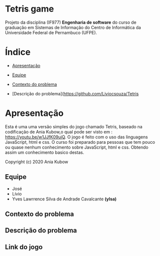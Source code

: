# Tetris game

Projeto da disciplina (IF977) **Engenharia de software** do curso de graduação em Sistemas de Informação do Centro de Informática da Universidade Federal de Pernambuco (UFPE). 


# Índice
- [Apresentação](https://github.com/Liviocsouza/Tetris#apresentação)

- [Equipe](https://github.com/Liviocsouza/Tetris#Equipe)

- [Contexto do problema](https://github.com/Liviocsouza/Tetris#contexto-do-problema)

- [Descrição do problema](https://github.com/Liviocsouza/Tetris
# Apresentação

Esta é uma uma versão simples do jogo chamado Tetris, baseado na codificação de Ania Kubow,o qual pode ser visto em : https://youtu.be/w1JJfK09ujQ.
O jogo é feito com o uso das linguagens JavaScript, html e css. O curso foi preparado para pessoas que tem pouco ou quase nenhum conhecimento sobre JavaScript, html e css. Obtendo assim um conhecimento basico destas. 

Copyright (c) 2020 Ania Kubow

## Equipe
- José
- Lívio
- Yves Lawrrence Silva de Andrade Cavalcante **(ylsa)**

## Contexto do problema

## Descrição do problema

## Link do jogo




